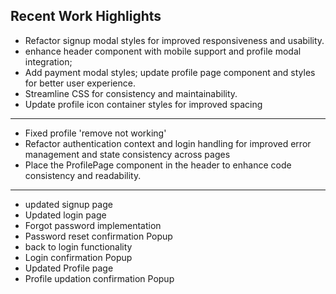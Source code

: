 ## Recent Work Highlights
- Refactor signup modal styles for improved responsiveness and usability. 
- enhance header component with mobile support and profile modal integration;
- Add payment modal styles; update profile page component and styles for better user experience.
- Streamline CSS for consistency and maintainability.
- Update profile icon container styles for improved spacing
---
- Fixed profile 'remove not working'
- Refactor authentication context and login handling for improved error management and state consistency across pages
- Place the ProfilePage component in the header to enhance code consistency and readability.
---
- updated signup page
- Updated login page
- Forgot password implementation 
- Password reset confirmation Popup
- back to login functionality 
- Login confirmation Popup
- Updated Profile page
- Profile updation confirmation Popup
